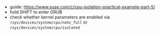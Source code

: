 - guide: https://www.suse.com/c/cpu-isolation-practical-example-part-5/
- hold SHIFT to enter GRUB
- check whether kernel parameters are enabled via `/sys/devices/system/cpu/nohz_full` or `/sys/devices/system/cpu/isolated`
